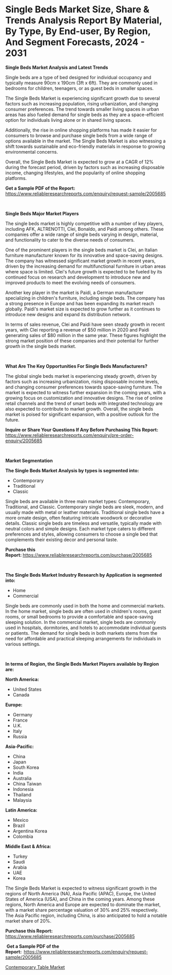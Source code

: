 <p><h1>Single Beds Market Size, Share & Trends Analysis Report By Material, By Type, By End-user, By Region, And Segment Forecasts, 2024 - 2031</h1></p><p><strong>Single Beds Market Analysis and Latest Trends</strong></p>
<p><p>Single beds are a type of bed designed for individual occupancy and typically measure 90cm x 190cm (3ft x 6ft). They are commonly used in bedrooms for children, teenagers, or as guest beds in smaller spaces.</p><p>The Single Beds Market is experiencing significant growth due to several factors such as increasing population, rising urbanization, and changing consumer preferences. The trend towards smaller living spaces in urban areas has also fueled demand for single beds as they are a space-efficient option for individuals living alone or in shared living spaces.</p><p>Additionally, the rise in online shopping platforms has made it easier for consumers to browse and purchase single beds from a wide range of options available in the market. The Single Beds Market is also witnessing a shift towards sustainable and eco-friendly materials in response to growing environmental concerns.</p><p>Overall, the Single Beds Market is expected to grow at a CAGR of 12% during the forecast period, driven by factors such as increasing disposable income, changing lifestyles, and the popularity of online shopping platforms.</p></p>
<p><strong>Get a Sample PDF of the Report:&nbsp;</strong> <a href="https://www.reliableresearchreports.com/enquiry/request-sample/2005685">https://www.reliableresearchreports.com/enquiry/request-sample/2005685</a></p>
<p>&nbsp;</p>
<p><strong>Single Beds Major Market Players</strong></p>
<p><p>The single beds market is highly competitive with a number of key players, including AFK, ALTRENOTTI, Clei, Bonaldo, and Paidi among others. These companies offer a wide range of single beds varying in design, material, and functionality to cater to the diverse needs of consumers.</p><p>One of the prominent players in the single beds market is Clei, an Italian furniture manufacturer known for its innovative and space-saving designs. The company has witnessed significant market growth in recent years, driven by the increasing demand for multifunctional furniture in urban areas where space is limited. Clei's future growth is expected to be fueled by its continued focus on research and development to introduce new and improved products to meet the evolving needs of consumers.</p><p>Another key player in the market is Paidi, a German manufacturer specializing in children's furniture, including single beds. The company has a strong presence in Europe and has been expanding its market reach globally. Paidi's market size is expected to grow further as it continues to introduce new designs and expand its distribution network.</p><p>In terms of sales revenue, Clei and Paidi have seen steady growth in recent years, with Clei reporting a revenue of $50 million in 2020 and Paidi generating sales of $80 million in the same year. These figures highlight the strong market position of these companies and their potential for further growth in the single beds market.</p></p>
<p>&nbsp;</p>
<p><strong>What Are The Key Opportunities For Single Beds Manufacturers?</strong></p>
<p><p>The global single beds market is experiencing steady growth, driven by factors such as increasing urbanization, rising disposable income levels, and changing consumer preferences towards space-saving furniture. The market is expected to witness further expansion in the coming years, with a growing focus on customization and innovative designs. The rise of online retail channels and the trend of smart beds with integrated technology are also expected to contribute to market growth. Overall, the single beds market is poised for significant expansion, with a positive outlook for the future.</p></p>
<p><strong>Inquire or Share Your Questions If Any Before Purchasing This Report:</strong> <a href="https://www.reliableresearchreports.com/enquiry/pre-order-enquiry/2005685">https://www.reliableresearchreports.com/enquiry/pre-order-enquiry/2005685</a></p>
<p>&nbsp;</p>
<p><strong>Market Segmentation</strong></p>
<p><strong>The Single Beds Market Analysis by types is segmented into:</strong></p>
<p><ul><li>Contemporary</li><li>Traditional</li><li>Classic</li></ul></p>
<p><p>Single beds are available in three main market types: Contemporary, Traditional, and Classic. Contemporary single beds are sleek, modern, and usually made with metal or leather materials. Traditional single beds have a more ornate design, often featuring intricate woodwork or decorative details. Classic single beds are timeless and versatile, typically made with neutral colors and simple designs. Each market type caters to different preferences and styles, allowing consumers to choose a single bed that complements their existing decor and personal taste.</p></p>
<p><strong>Purchase this Report:&nbsp;</strong><a href="https://www.reliableresearchreports.com/purchase/2005685">https://www.reliableresearchreports.com/purchase/2005685</a></p>
<p>&nbsp;</p>
<p><strong>The Single Beds Market Industry Research by Application is segmented into:</strong></p>
<p><ul><li>Home</li><li>Commercial</li></ul></p>
<p><p>Single beds are commonly used in both the home and commercial markets. In the home market, single beds are often used in children's rooms, guest rooms, or small bedrooms to provide a comfortable and space-saving sleeping solution. In the commercial market, single beds are commonly used in hospitals, dormitories, and hotels to accommodate individual guests or patients. The demand for single beds in both markets stems from the need for affordable and practical sleeping arrangements for individuals in various settings.</p></p>
<p>&nbsp;</p>
<p><strong>In terms of Region, the Single Beds Market Players available by Region are:</strong></p>
<p>
    <p> <strong> North America: </strong>
        <ul>
            <li>United States</li>
            <li>Canada</li>
        </ul>
        </p> 
    <p> <strong> Europe: </strong>
        <ul>
            <li>Germany</li>
            <li>France</li>
            <li>U.K.</li>
            <li>Italy</li>
            <li>Russia</li>
        </ul>
        </p> 
    <p> <strong> Asia-Pacific: </strong>
        <ul>
            <li>China</li>
            <li>Japan</li>
            <li>South Korea</li>
            <li>India</li>
            <li>Australia</li>
            <li>China Taiwan</li>
            <li>Indonesia</li>
            <li>Thailand</li>
            <li>Malaysia</li>
        </ul>
        </p> 
    <p> <strong> Latin America: </strong>
        <ul>
            <li>Mexico</li>
            <li>Brazil</li>
            <li>Argentina Korea</li>
            <li>Colombia</li>
        </ul>
        </p> 
    <p> <strong> Middle East & Africa: </strong>
        <ul>
            <li>Turkey</li>
            <li>Saudi</li>
            <li>Arabia</li>
            <li>UAE</li>
            <li>Korea</li>
        </ul>
    </p>
    </p>
<p><p>The Single Beds Market is expected to witness significant growth in the regions of North America (NA), Asia Pacific (APAC), Europe, the United States of America (USA), and China in the coming years. Among these regions, North America and Europe are expected to dominate the market, with a market share percentage valuation of 30% and 25% respectively. The Asia Pacific region, including China, is also anticipated to hold a notable market share of 20%.</p></p>
<p><strong>Purchase this Report: </strong><a href="https://www.reliableresearchreports.com/purchase/2005685">https://www.reliableresearchreports.com/purchase/2005685</a></p>
<p>&nbsp;<strong>Get a Sample PDF of the Report:&nbsp;&nbsp;</strong><a href="https://www.reliableresearchreports.com/enquiry/request-sample/2005685">https://www.reliableresearchreports.com/enquiry/request-sample/2005685</a></p>
<p><strong></strong></p>
<p><p><a href="https://github.com/JameTravis/Market-Research-Report-List-4/blob/main/contemporary-table-market.md">Contemporary Table Market</a></p></p>